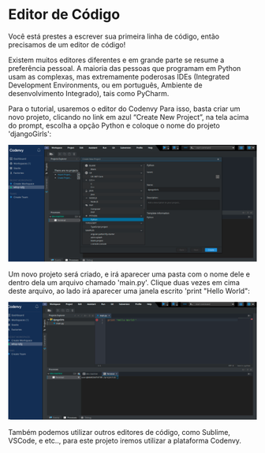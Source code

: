 # Editor de Código

Você está prestes a escrever sua primeira linha de código, então precisamos de um editor de código!

Existem muitos editores diferentes e em grande parte se resume a preferência pessoal. A maioria das pessoas que programam em Python usam as complexas, mas extremamente poderosas IDEs \(Integrated Development Environments, ou em português, Ambiente de desenvolvimento Integrado\), tais como PyCharm.

Para o tutorial, usaremos o editor do Codenvy Para isso, basta criar um novo projeto, clicando no link em azul “Create New Project”, na tela acima do prompt, escolha a opção Python e coloque o nome do projeto 'djangoGirls':

![](../.gitbook/assets/captura-de-tela-de-2019-09-11-16-55-31.png)

Um novo projeto será criado, e irá aparecer uma pasta com o nome dele e dentro dela um arquivo chamado 'main.py'. Clique duas vezes em cima deste arquivo, ao lado irá aparecer uma janela escrito 'print "Hello World":

![](../.gitbook/assets/captura-de-tela-de-2019-09-11-17-00-27.png)

Também podemos utilizar outros editores de código, como Sublime, VSCode, e etc.., para este projeto iremos utilizar a plataforma Codenvy.



